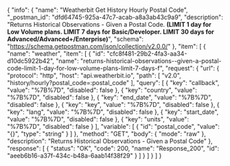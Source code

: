 {
  "info": {
    "name": "Weatherbit Get History Hourly Postal Code",
    "_postman_id": "dfd64745-925a-47c7-acab-a8a3ab43c9a9",
    "description": "Returns Historical Observations - Given a Postal Code. **(LIMIT 1 day for Low Volume plans. LIMIT 7 days for Basic/Developer. LIMIT 30 days for Advanced/Advanced+/Enterprise)**",
    "schema": "https://schema.getpostman.com/json/collection/v2.0.0/"
  },
  "item": [
    {
      "name": "weather",
      "item": [
        {
          "id": "cfc8f481-29b2-4fa3-aa34-d10dc5922b42",
          "name": "returns-historical-observations--given-a-postal-code-limit-1-day-for-low-volume-plans-limit-7-days-f",
          "request": {
            "url": {
              "protocol": "http",
              "host": "api.weatherbit.io",
              "path": [
                "v2.0",
                "history/hourly?postal_code=:postal_code"
              ],
              "query": [
                {
                  "key": "callback",
                  "value": "%7B%7D",
                  "disabled": false
                },
                {
                  "key": "country",
                  "value": "%7B%7D",
                  "disabled": false
                },
                {
                  "key": "end_date",
                  "value": "%7B%7D",
                  "disabled": false
                },
                {
                  "key": "key",
                  "value": "%7B%7D",
                  "disabled": false
                },
                {
                  "key": "lang",
                  "value": "%7B%7D",
                  "disabled": false
                },
                {
                  "key": "start_date",
                  "value": "%7B%7D",
                  "disabled": false
                },
                {
                  "key": "units",
                  "value": "%7B%7D",
                  "disabled": false
                }
              ],
              "variable": [
                {
                  "id": "postal_code",
                  "value": "{}",
                  "type": "string"
                }
              ]
            },
            "method": "GET",
            "body": {
              "mode": "raw"
            },
            "description": "Returns Historical Observations - Given a Postal Code"
          },
          "response": [
            {
              "status": "OK",
              "code": 200,
              "name": "Response_200",
              "id": "aeeb6b16-a37f-434c-b48a-6aab14f38f29"
            }
          ]
        }
      ]
    }
  ]
}